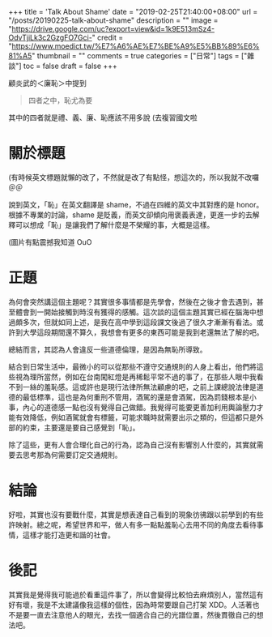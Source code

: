 +++
title = 'Talk About Shame'
date = "2019-02-25T21:40:00+08:00"
url = "/posts/20190225-talk-about-shame"
description = ""
image = "https://drive.google.com/uc?export=view&id=1k9E513mSz4-OdvTjiLk3c2GzgFO7Gci-"
credit = "https://www.moedict.tw/%E7%A6%AE%E7%BE%A9%E5%BB%89%E6%81%A5"
thumbnail = ""
comments = true
categories = ["日常"]
tags = ["雜談"]
toc = false
draft = false
+++

顧炎武的＜廉恥＞中提到

> 四者之中，恥尤為要

其中的四者就是禮、義、廉、恥應該不用多說 (去複習國文啦

<!--more-->

# 關於標題

(有時候英文標題就懶的改了，不然就是改了有點怪，想這次的，所以我就不改囉＠＠

說到英文，「恥」在英文翻譯是 shame，不過在四維的英文中其對應的是 honor。根據不專業的討論，shame 是貶義，而英文卻傾向用褒義表達，更進一步的去解釋可以想成「恥」是讓我們了解什麼是不榮耀的事，大概是這樣。

(圖片有點震撼我知道 OuO

# 正題

為何會突然講這個主題呢？其實很多事情都是先學會，然後在之後才會去遇到，甚至體會到一開始接觸到時沒有獲得的感觸。這次談的這個主題其實已經在腦海中想過頗多次，但就如同上述，是我在高中學到這段課文後過了很久才漸漸有看法。或許到大學這段期間還不算久，我想會有更多的東西可能是我到老還無法了解的吧。

總結而言，其認為人會違反一些道德倫理，是因為無恥所導致。

結合到日常生活中，最微小的可以從那些不遵守交通規則的人身上看出，他們將這些視為理所當然，例如在台南闖紅燈是再稀鬆平常不過的事了，在那些人眼中我看不到一絲的羞恥感。這或許也是現行法律所無法顧慮的吧，之前上課總說法律是道德的最低標準，這也是為何重刑不管用，酒駕的還是會酒駕，因為罰錢根本是小事，內心的道德感一點也沒有覺得自己做錯。我覺得可能要更善加利用輿論壓力才能有效降低，例如酒駕就會有標籤，可能求職時就需要出示之類的，但這都只是外部的約束，主要還是要自己感覺到「恥」。

除了這些，更有人會合理化自己的行為，認為自己沒有影響別人什麼的，其實就需要去思考那為何需要訂定交通規則。

# 結論

好啦，其實也沒有要戰什麼，其實是想表達自己看到的現象彷彿跟以前學到的有些許映射。總之呢，希望世界和平，做人有多一點點羞恥心去用不同的角度去看待事情，這樣才能打造更和諧的社會。

# 後記

其實我是覺得我可能過於看重這件事了，所以會變得比較怕去麻煩別人，當然這有好有壞，我是不太建議像我這樣的個性，因為時常要跟自己打架 XDD。人活著也不是要一直去注意他人的眼光，去找一個適合自己的光譜位置，然後貫徹自己的想法吧。
